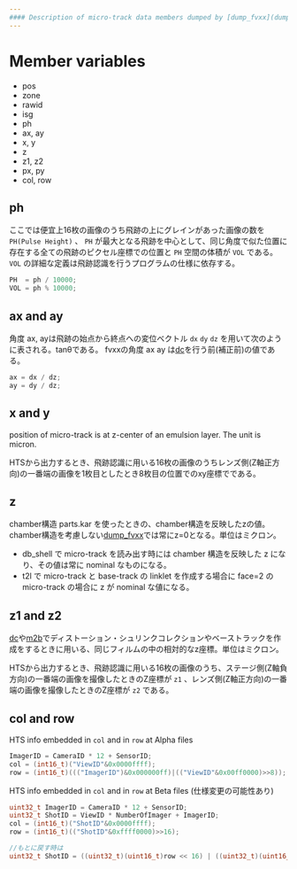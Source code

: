 ```yaml
---
#### Description of micro-track data members dumped by [dump_fvxx](dump_fvxx.md).  
---
```



# Member variables
+ pos
+ zone
+ rawid
+ isg
+ ph
+ ax, ay
+ x, y
+ z
+ z1, z2
+ px, py
+ col, row

## ph
ここでは便宜上16枚の画像のうち飛跡の上にグレインがあった画像の数を `PH(Pulse Height)`  、
`PH` が最大となる飛跡を中心として、同じ角度で似た位置に存在する全ての飛跡のピクセル座標での位置と `PH` 空間の体積が `VOL` である。
`VOL` の詳細な定義は飛跡認識を行うプログラムの仕様に依存する。

``` cpp
PH  = ph / 10000;
VOL = ph % 10000; 
```

## ax and ay
角度 ax, ayは飛跡の始点から終点への変位ベクトル `dx` `dy` `dz` を用いて次のように表される。tanθである。
fvxxの角度 ax ay は[dc](dc.md)を行う前(補正前)の値である。

``` cpp
ax = dx / dz;
ay = dy / dz;
```

## x and y
position of micro-track is at z-center of an emulsion layer. The unit is micron.

HTSから出力するとき、飛跡認識に用いる16枚の画像のうちレンズ側(Z軸正方向)の一番端の画像を1枚目としたとき8枚目の位置でのxy座標でである。

## z
chamber構造 parts.kar を使ったときの、chamber構造を反映したzの値。chamber構造を考慮しない[dump_fvxx](dump_fvxx.md)では常にz=0となる。単位はミクロン。

+ db_shell で micro-track を読み出す時には chamber 構造を反映した z になり、その値は常に nominal なものになる。 
+ t2l で micro-track と base-track の linklet を作成する場合に face=2 の micro-track の場合に z が nominal な値になる。

## z1 and z2
[dc](dc.md)や[m2b](m2b.md)でディストーション・シュリンクコレクションやベーストラックを作成をするときに用いる、同じフィルムの中の相対的なz座標。単位はミクロン。

HTSから出力するとき、飛跡認識に用いる16枚の画像のうち、ステージ側(Z軸負方向)の一番端の画像を撮像したときのZ座標が `z1` 、レンズ側(Z軸正方向)の一番端の画像を撮像したときのZ座標が `z2` である。

## col and row
HTS info embedded in `col` and in `row` at Alpha files
  ``` c
  ImagerID = CameraID * 12 + SensorID;
  col = (int16_t)("ViewID"&0x0000ffff);
  row = (int16_t)((("ImagerID")&0x000000ff)|(("ViewID"&0x00ff0000)>>8));
  ```
HTS info embedded in `col` and in `row` at Beta files (仕様変更の可能性あり)
  ``` c
  uint32_t ImagerID = CameraID * 12 + SensorID;
  uint32_t ShotID = ViewID * NumberOfImager + ImagerID;
  col = (int16_t)("ShotID"&0x0000ffff);
  row = (int16_t)(("ShotID"&0xffff0000)>>16);

  //もとに戻す時は
  uint32_t ShotID = ((uint32_t)(uint16_t)row << 16) | ((uint32_t)(uint16_t)col);
  ```
